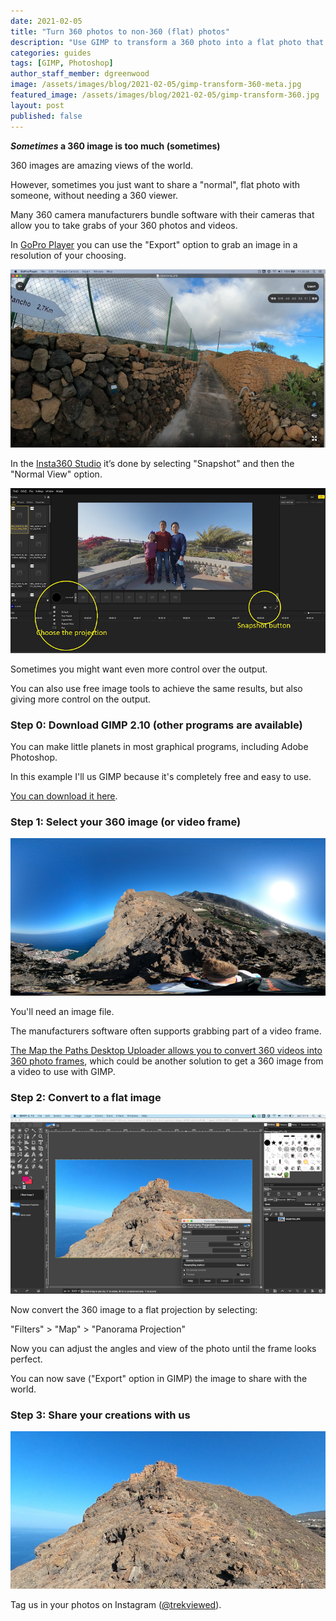 ```yaml
---
date: 2021-02-05
title: "Turn 360 photos to non-360 (flat) photos"
description: "Use GIMP to transform a 360 photo into a flat photo that looks perfect, and is easy to share."
categories: guides
tags: [GIMP, Photoshop]
author_staff_member: dgreenwood
image: /assets/images/blog/2021-02-05/gimp-transform-360-meta.jpg
featured_image: /assets/images/blog/2021-02-05/gimp-transform-360.jpg
layout: post
published: false
---
```


**_Sometimes_ a 360 image is too much (sometimes)**

360 images are amazing views of the world.

However, sometimes you just want to share a "normal", flat photo with someone, without needing a 360 viewer.

Many 360 camera manufacturers bundle software with their cameras that allow you to take grabs of your 360 photos and videos.

In [GoPro Player](https://community.gopro.com/t5/en/GoPro-Player/ta-p/413305) you can use the "Export" option to grab an image in a resolution of your choosing.

<img class="img-fluid" src="/assets/images/blog/2021-02-05/gopro-player-export.jpeg" alt="GoPro Player Export" title="GoPro Player Export" />

In the [Insta360 Studio](https://www.insta360.com/download) it’s done by selecting "Snapshot" and then the "Normal View" option.

<img class="img-fluid" src="/assets/images/blog/2021-02-05/insta360-studio-snapshot.jpg" alt="Insta360 Studio Snapshot" title="Insta360 Studio Snapshot" />

Sometimes you might want even more control over the output.

You can also use free image tools to achieve the same results, but also giving more control on the output.

### Step 0: Download GIMP 2.10 (other programs are available)

You can make little planets in most graphical programs, including Adobe Photoshop.

In this example I'll us GIMP because it's completely free and easy to use.

[You can download it here](https://www.gimp.org/).

### Step 1: Select your 360 image (or video frame)

<img class="img-fluid" src="/assets/images/blog/2021-02-05/ESLG004-GSAE7093-sm.JPG
" alt="Trek View 360 photo" title="Trek View 360 photo" />

You'll need an image file. 

The manufacturers software often supports grabbing part of a video frame.

[The Map the Paths Desktop Uploader allows you to convert 360 videos into 360 photo frames](https://www.mapthepaths.com/uploader), which could be another solution to get a 360 image from a video to use with GIMP.

### Step 2: Convert to a flat image

<img class="img-fluid" src="/assets/images/blog/2021-02-05/gimp-transform-360.jpg
" alt="GIMP transform 360" title="GIMP transform 360" />

Now convert the 360 image to a flat projection by selecting:

"Filters" > "Map" > "Panorama Projection"

Now you can adjust the angles and view of the photo until the frame looks perfect.

You can now save ("Export" option in GIMP) the image to share with the world.

### Step 3: Share your creations with us

<img class="img-fluid" src="/assets/images/blog/2021-02-05/ESLG004-GSAE7093-final.JPG" alt="Trek View flat photo" title="Trek View flat photo" />

Tag us in your photos on Instagram ([@trekviewed](https://www.instagram.com/trekviewed/)).